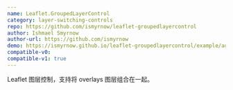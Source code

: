 ```yaml
---
name: Leaflet.GroupedLayerControl
category: layer-switching-controls
repo: https://github.com/ismyrnow/leaflet-groupedlayercontrol
author: Ishmael Smyrnow
author-url: https://github.com/ismyrnow
demo: https://ismyrnow.github.io/leaflet-groupedlayercontrol/example/advanced.html
compatible-v0:
compatible-v1: true
---
```


Leaflet 图层控制，支持将 overlays 图层组合在一起。
